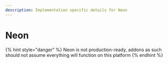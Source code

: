 ```yaml
---
description: Implementation specific details for Neon
---
```


# Neon

{% hint style="danger" %}
Neon is not production-ready, addons as such should not assume everything will function on this platform
{% endhint %}



